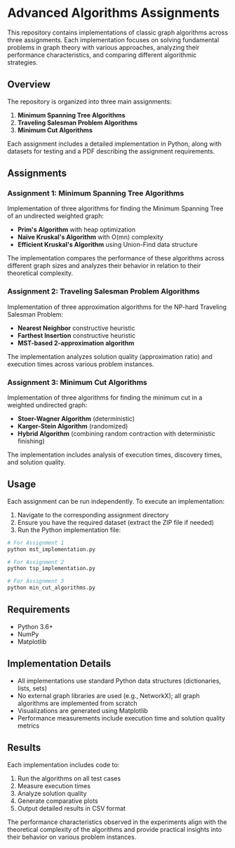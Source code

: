 # Advanced Algorithms Assignments

This repository contains implementations of classic graph algorithms across three assignments. Each implementation focuses on solving fundamental problems in graph theory with various approaches, analyzing their performance characteristics, and comparing different algorithmic strategies.

## Overview

The repository is organized into three main assignments:

1. **Minimum Spanning Tree Algorithms**
2. **Traveling Salesman Problem Algorithms**
3. **Minimum Cut Algorithms**

Each assignment includes a detailed implementation in Python, along with datasets for testing and a PDF describing the assignment requirements.

## Assignments

### Assignment 1: Minimum Spanning Tree Algorithms

Implementation of three algorithms for finding the Minimum Spanning Tree of an undirected weighted graph:

- **Prim's Algorithm** with heap optimization
- **Naïve Kruskal's Algorithm** with O(mn) complexity
- **Efficient Kruskal's Algorithm** using Union-Find data structure

The implementation compares the performance of these algorithms across different graph sizes and analyzes their behavior in relation to their theoretical complexity.

### Assignment 2: Traveling Salesman Problem Algorithms

Implementation of three approximation algorithms for the NP-hard Traveling Salesman Problem:

- **Nearest Neighbor** constructive heuristic
- **Farthest Insertion** constructive heuristic
- **MST-based 2-approximation algorithm**

The implementation analyzes solution quality (approximation ratio) and execution times across various problem instances.

### Assignment 3: Minimum Cut Algorithms

Implementation of three algorithms for finding the minimum cut in a weighted undirected graph:

- **Stoer-Wagner Algorithm** (deterministic)
- **Karger-Stein Algorithm** (randomized)
- **Hybrid Algorithm** (combining random contraction with deterministic finishing)

The implementation includes analysis of execution times, discovery times, and solution quality.

## Usage

Each assignment can be run independently. To execute an implementation:

1. Navigate to the corresponding assignment directory
2. Ensure you have the required dataset (extract the ZIP file if needed)
3. Run the Python implementation file:

```bash
# For Assignment 1
python mst_implementation.py

# For Assignment 2
python tsp_implementation.py

# For Assignment 3
python min_cut_algorithms.py
```

## Requirements

- Python 3.6+
- NumPy
- Matplotlib

## Implementation Details

- All implementations use standard Python data structures (dictionaries, lists, sets)
- No external graph libraries are used (e.g., NetworkX); all graph algorithms are implemented from scratch
- Visualizations are generated using Matplotlib
- Performance measurements include execution time and solution quality metrics

## Results

Each implementation includes code to:
1. Run the algorithms on all test cases
2. Measure execution times
3. Analyze solution quality
4. Generate comparative plots
5. Output detailed results in CSV format

The performance characteristics observed in the experiments align with the theoretical complexity of the algorithms and provide practical insights into their behavior on various problem instances.